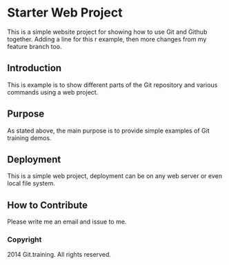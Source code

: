 # Starter Web Project

This is a simple website project for showing how to use Git and Github together.
Adding a line for this r example, then more changes from my feature branch too.
## Introduction

This is example is to show different parts of the Git repository and various commands using a web project.

## Purpose

As stated above, the main purpose is to provide simple examples of Git training demos.

## Deployment

This is a simple web project, deployment can be on any web server or even local file system.

## How to Contribute

Please write me an email and issue to me. 

### Copyright
2014 Git.training. All rights reserved.
